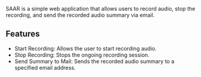 

SAAR is a simple web application that allows users to record audio, stop the recording, and send the recorded audio summary via email.

## Features

- Start Recording: Allows the user to start recording audio.
- Stop Recording: Stops the ongoing recording session.
- Send Summary to Mail: Sends the recorded audio summary to a specified email address.
